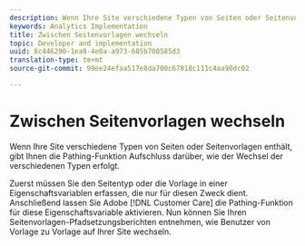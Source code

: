 ```yaml
---
description: Wenn Ihre Site verschiedene Typen von Seiten oder Seitenvorlagen enthält, gibt Ihnen die Pathing-Funktion Aufschluss darüber, wie der Wechsel der verschiedenen Typen erfolgt.
keywords: Analytics Implementation
title: Zwischen Seitenvorlagen wechseln
topic: Developer and implementation
uuid: 8c446290-1ea8-4e0a-a973-685b700585d3
translation-type: tm+mt
source-git-commit: 99ee24efaa517e8da700c67818c111c4aa90dc02

---
```



# Zwischen Seitenvorlagen wechseln

Wenn Ihre Site verschiedene Typen von Seiten oder Seitenvorlagen enthält, gibt Ihnen die Pathing-Funktion Aufschluss darüber, wie der Wechsel der verschiedenen Typen erfolgt.

Zuerst müssen Sie den Seitentyp oder die Vorlage in einer Eigenschaftsvariablen erfassen, die nur für diesen Zweck dient. Anschließend lassen Sie Adobe [!DNL Customer Care] die Pathing-Funktion für diese Eigenschaftsvariable aktivieren. Nun können Sie Ihren Seitenvorlagen-Pfadsetzungsberichten entnehmen, wie Benutzer von Vorlage zu Vorlage auf Ihrer Site wechseln.

